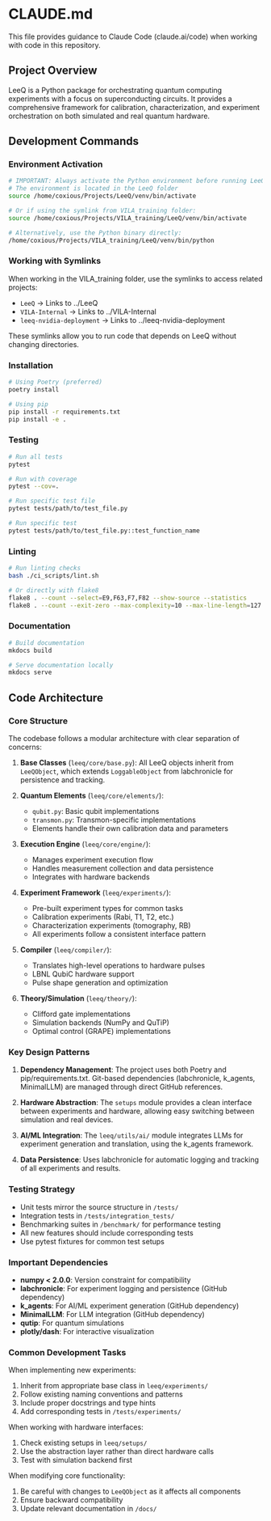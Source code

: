 # CLAUDE.md

This file provides guidance to Claude Code (claude.ai/code) when working with code in this repository.

## Project Overview

LeeQ is a Python package for orchestrating quantum computing experiments with a focus on superconducting circuits. It provides a comprehensive framework for calibration, characterization, and experiment orchestration on both simulated and real quantum hardware.

## Development Commands

### Environment Activation
```bash
# IMPORTANT: Always activate the Python environment before running LeeQ-related code
# The environment is located in the LeeQ folder
source /home/coxious/Projects/LeeQ/venv/bin/activate

# Or if using the symlink from VILA_training folder:
source /home/coxious/Projects/VILA_training/LeeQ/venv/bin/activate

# Alternatively, use the Python binary directly:
/home/coxious/Projects/VILA_training/LeeQ/venv/bin/python
```

### Working with Symlinks
When working in the VILA_training folder, use the symlinks to access related projects:
- `LeeQ` -> Links to ../LeeQ
- `VILA-Internal` -> Links to ../VILA-Internal  
- `leeq-nvidia-deployment` -> Links to ../leeq-nvidia-deployment

These symlinks allow you to run code that depends on LeeQ without changing directories.

### Installation
```bash
# Using Poetry (preferred)
poetry install

# Using pip
pip install -r requirements.txt
pip install -e .
```

### Testing
```bash
# Run all tests
pytest

# Run with coverage
pytest --cov=.

# Run specific test file
pytest tests/path/to/test_file.py

# Run specific test
pytest tests/path/to/test_file.py::test_function_name
```

### Linting
```bash
# Run linting checks
bash ./ci_scripts/lint.sh

# Or directly with flake8
flake8 . --count --select=E9,F63,F7,F82 --show-source --statistics
flake8 . --count --exit-zero --max-complexity=10 --max-line-length=127 --statistics
```

### Documentation
```bash
# Build documentation
mkdocs build

# Serve documentation locally
mkdocs serve
```

## Code Architecture

### Core Structure
The codebase follows a modular architecture with clear separation of concerns:

1. **Base Classes** (`leeq/core/base.py`): All LeeQ objects inherit from `LeeQObject`, which extends `LoggableObject` from labchronicle for persistence and tracking.

2. **Quantum Elements** (`leeq/core/elements/`):
   - `qubit.py`: Basic qubit implementations
   - `transmon.py`: Transmon-specific implementations
   - Elements handle their own calibration data and parameters

3. **Execution Engine** (`leeq/core/engine/`):
   - Manages experiment execution flow
   - Handles measurement collection and data persistence
   - Integrates with hardware backends

4. **Experiment Framework** (`leeq/experiments/`):
   - Pre-built experiment types for common tasks
   - Calibration experiments (Rabi, T1, T2, etc.)
   - Characterization experiments (tomography, RB)
   - All experiments follow a consistent interface pattern

5. **Compiler** (`leeq/compiler/`):
   - Translates high-level operations to hardware pulses
   - LBNL QubiC hardware support
   - Pulse shape generation and optimization

6. **Theory/Simulation** (`leeq/theory/`):
   - Clifford gate implementations
   - Simulation backends (NumPy and QuTiP)
   - Optimal control (GRAPE) implementations

### Key Design Patterns

1. **Dependency Management**: The project uses both Poetry and pip/requirements.txt. Git-based dependencies (labchronicle, k_agents, MinimalLLM) are managed through direct GitHub references.

2. **Hardware Abstraction**: The `setups` module provides a clean interface between experiments and hardware, allowing easy switching between simulation and real devices.

3. **AI/ML Integration**: The `leeq/utils/ai/` module integrates LLMs for experiment generation and translation, using the k_agents framework.

4. **Data Persistence**: Uses labchronicle for automatic logging and tracking of all experiments and results.

### Testing Strategy

- Unit tests mirror the source structure in `/tests/`
- Integration tests in `/tests/integration_tests/`
- Benchmarking suites in `/benchmark/` for performance testing
- All new features should include corresponding tests
- Use pytest fixtures for common test setups

### Important Dependencies

- **numpy < 2.0.0**: Version constraint for compatibility
- **labchronicle**: For experiment logging and persistence (GitHub dependency)
- **k_agents**: For AI/ML experiment generation (GitHub dependency)
- **MinimalLLM**: For LLM integration (GitHub dependency)
- **qutip**: For quantum simulations
- **plotly/dash**: For interactive visualization

### Common Development Tasks

When implementing new experiments:
1. Inherit from appropriate base class in `leeq/experiments/`
2. Follow existing naming conventions and patterns
3. Include proper docstrings and type hints
4. Add corresponding tests in `/tests/experiments/`

When working with hardware interfaces:
1. Check existing setups in `leeq/setups/`
2. Use the abstraction layer rather than direct hardware calls
3. Test with simulation backend first

When modifying core functionality:
1. Be careful with changes to `LeeQObject` as it affects all components
2. Ensure backward compatibility
3. Update relevant documentation in `/docs/`
